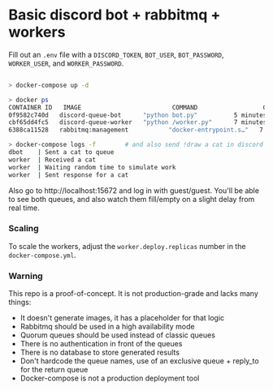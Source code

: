 # Basic discord bot + rabbitmq + workers

Fill out an `.env` file with a `DISCORD_TOKEN`, `BOT_USER`, `BOT_PASSWORD`, `WORKER_USER`, and `WORKER_PASSWORD`.

```bash

> docker-compose up -d

> docker ps
CONTAINER ID   IMAGE                         COMMAND                  CREATED         STATUS                   PORTS                                                                                                                                                 NAMES
0f9582c740d   discord-queue-bot      "python bot.py"          5 minutes ago   Up 5 minutes                                                                                                                                                                   dbot
cbf65dd4fc5   discord-queue-worker   "python /worker.py"      7 minutes ago   Up 7 minutes                                                                                                                                                                   worker
6388ca11528   rabbitmq:management           "docker-entrypoint.s…"   7 minutes ago   Up 7 minutes (healthy)   4369/tcp, 5671/tcp, 0.0.0.0:5672->5672/tcp, :::5672->5672/tcp, 15671/tcp, 15691-15692/tcp, 25672/tcp, 0.0.0.0:15672->15672/tcp, :::15672->15672/tcp   rmq

> docker-compose logs -f        # and also send !draw a cat in discord
dbot    | Sent a cat to queue
worker  | Received a cat
worker  | Waiting random time to simulate work
worker  | Sent response for a cat

```

Also go to http://localhost:15672 and log in with guest/guest. You'll be able to see both queues, and also watch them fill/empty on a slight delay from real time.

### Scaling

To scale the workers, adjust the `worker.deploy.replicas` number in the `docker-compose.yml`.


### Warning

This repo is a proof-of-concept. It is not production-grade and lacks many things:

- It doesn't generate images, it has a placeholder for that logic
- Rabbitmq should be used in a high availability mode
- Quorum queues should be used instead of classic queues
- There is no authentication in front of the queues
- There is no database to store generated results
- Don't hardcode the queue names, use of an exclusive queue + reply_to for the return queue
- Docker-compose is not a production deployment tool

